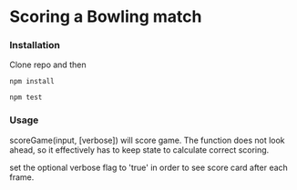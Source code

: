 # Scoring a Bowling match

### Installation

Clone repo and then 

```
npm install

npm test
```

### Usage

scoreGame(input, [verbose]) will score game.  The function does not look ahead, so it effectively has to keep state to calculate correct scoring.

set the optional verbose flag to 'true' in order to see score card after each frame.


